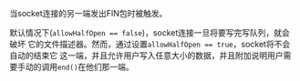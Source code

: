 <!-- YAML
added: v0.1.90
-->

当socket连接的另一端发出FIN包时被触发。

默认情况下(`allowHalfOpen == false`)，socket连接一旦将要写完写队列，就会破坏
它的文件描述器。然而，通过设置`allowHalfOpen == true`，socket将不会自动的结束它
这一端，并且允许用户写入任意大小的数据，并且附加说明用户需要手动的调用`end()`在他们那一端。


